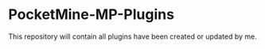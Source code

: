 PocketMine-MP-Plugins
=====================

This repository will contain all plugins have been created or updated by me.